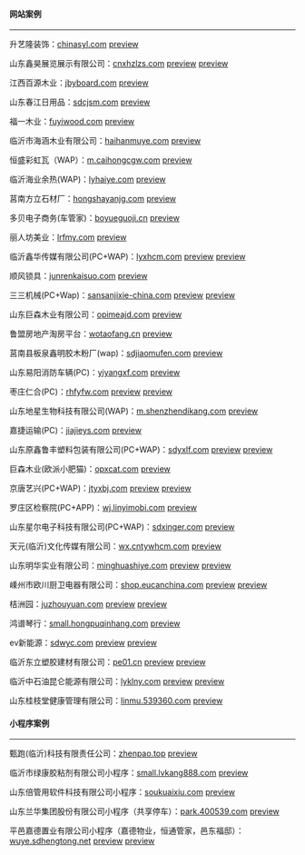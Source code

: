 #### 网站案例
******
升艺隆装饰：[chinasyl.com](http://chinasyl.com) 
[preview](https://github.com/alonesky0315/cases/raw/master/images/chinasyl.com.jpg?raw=true)

山东鑫昊展览展示有限公司：[cnxhzlzs.com](http://cnxhzlzs.com) 
[preview](https://github.com/alonesky0315/cases/raw/master/images/cnxhzlzs.com.jpg?raw=true) 
[preview](https://github.com/alonesky0315/cases/raw/master/images/wap/cnxhzlzs.com_wap.jpg?raw=true)

江西百源木业：[jbyboard.com](http://jbyboard.com)
[preview](https://github.com/alonesky0315/cases/raw/master/images/jbyboard.com.jpg?raw=true)

山东春江日用品：[sdcjsm.com](http://sdcjsm.com)
[preview](https://github.com/alonesky0315/cases/raw/master/images/sdcjsm.com.jpg?raw=true)

福一木业：[fuyiwood.com](http://fuyiwood.com) 
[preview](https://github.com/alonesky0315/cases/raw/master/images/fuyiwood.com.jpg?raw=true)

临沂市海涵木业有限公司：[haihanmuye.com](http://haihanmuye.com) 
[preview](https://github.com/alonesky0315/cases/raw/master/images/haihanmuye.com.jpg?raw=true)

恒盛彩虹瓦（WAP）：[m.caihongcgw.com](http://m.caihongcgw.com) 
[preview](https://github.com/alonesky0315/cases/raw/master/images/wap/m.caihongcgw.com.jpg?raw=true)

临沂海业余热(WAP)：[lyhaiye.com](http://lyhaiye.com/wap) 
[preview](https://github.com/alonesky0315/cases/raw/master/images/wap/lyhaiye.com_wap.jpg?raw=true)

莒南方立石材厂：[hongshayanjg.com](http://hongshayanjg.com) 
[preview](https://github.com/alonesky0315/cases/raw/master/images/hongshayanjg.com.jpg?raw=true)

多贝电子商务(车管家)：[boyueguoji.cn](http://boyueguoji.cn) 
[preview](https://github.com/alonesky0315/cases/raw/master/images/wap/boyueguoji.cn.jpg?raw=true)

丽人坊美业：[lrfmy.com](http://lrfmy.com/wap) 
[preview](https://github.com/alonesky0315/cases/raw/master/images/wap/lrfmy.com_wap.jpg?raw=true)

临沂鑫华传媒有限公司(PC+WAP)：[lyxhcm.com](http://lyxhcm.com) 
[preview](https://github.com/alonesky0315/cases/raw/master/images/lyxhcm.com.jpg?raw=true) 
[preview](https://github.com/alonesky0315/cases/raw/master/images/wap/lyxhcm.com_wap.jpg?raw=true)

顺风锁具：[junrenkaisuo.com](http://junrenkaisuo.com/wap) 
[preview](https://github.com/alonesky0315/cases/raw/master/images/wap/junrenkaisuo.com_wap.jpg?raw=true)

三三机械(PC+Wap)：[sansanjixie-china.com](http://sansanjixie-china.com) 
[preview](https://github.com/alonesky0315/cases/raw/master/images/sansanjixie-china.com.jpg?raw=true) 
[preview](https://github.com/alonesky0315/cases/raw/master/images/wap/sansanjixie-china.com_wap.jpg?raw=true)

山东巨森木业有限公司：[opimeajd.com](http://opimeajd.com) 
[preview](https://github.com/alonesky0315/cases/raw/master/images/opimeajd.com.jpg?raw=true)

鲁盟房地产淘房平台：[wotaofang.cn](http://wotaofang.cn) 
[preview](https://github.com/alonesky0315/cases/raw/master/images/wotaofang.cn.jpg?raw=true)

莒南县板泉鑫明胶木粉厂(wap)：[sdjiaomufen.com](http://sdjiaomufen.com/index.php?g=Wap) 
[preview](https://github.com/alonesky0315/cases/raw/master/images/wap/sdjiaomufen.com_wap.jpg?raw=true)

山东易阳消防车辆(PC)：[yiyangxf.com](http://yiyangxf.com) 
[preview](https://github.com/alonesky0315/cases/raw/master/images/yiyangxf.com.jpg?raw=true)

枣庄仁合(PC)：[rhfyfw.com](http://rhfyfw.com) 
[preview](https://github.com/alonesky0315/cases/raw/master/images/rhfyfw.com.jpg?raw=true) 
[preview](https://github.com/alonesky0315/cases/raw/master/images/px.rhfyfw.com.jpg?raw=true)

山东地星生物科技有限公司(WAP)：[m.shenzhendikang.com](http://m.shenzhendikang.com) 
[preview](https://github.com/alonesky0315/cases/raw/master/images/wap/m.shenzhendikang.com.jpg?raw=true)

嘉捷运输(PC)：[jiajieys.com](http://jiajieys.com) 
[preview](https://github.com/alonesky0315/cases/raw/master/images/jiajieys.com.jpg?raw=true)

山东原鑫鲁丰塑料包装有限公司(PC+WAP)：[sdyxlf.com](http://sdyxlf.com) 
[preview](https://github.com/alonesky0315/cases/raw/master/images/sdyxlf.com.jpg?raw=true) 
[preview](https://github.com/alonesky0315/cases/raw/master/images/wap/sdyxlf.com_wap.jpg?raw=true)

巨森木业(欧派小肥猫)：[opxcat.com](http://opxcat.com) 
[preview](https://github.com/alonesky0315/cases/raw/master/images/opxcat.com.jpg?raw=true)

京唐艺兴(PC+WAP)：[jtyxbj.com](http://jtyxbj.com) 
[preview](https://github.com/alonesky0315/cases/raw/master/images/jtyxbj.com.jpg?raw=true) 
[preview](https://github.com/alonesky0315/cases/raw/master/images/wap/jtyxbj.com_wap.jpg?raw=true)

罗庄区检察院(PC+APP)：[wj.linyimobi.com](http://wj.linyimobi.com) 
[preview](https://github.com/alonesky0315/cases/raw/master/images/luojian.zip?raw=true)

山东星尔电子科技有限公司(PC+WAP)：[sdxinger.com](http://sdxinger.com)
[preview](https://github.com/alonesky0315/cases/raw/master/images/sdxinger.com.jpg?raw=true)

天元(临沂)文化传媒有限公司：[wx.cntywhcm.com](http://wx.cntywhcm.com)
[preview](https://github.com/alonesky0315/cases/raw/master/images/wap/wx.cntywhcm.com.jpg?raw=true)

山东明华实业有限公司：[minghuashiye.com](http://minghuashiye.com)
[preview](https://github.com/alonesky0315/cases/raw/master/images/minghuashiye.com.jpg?raw=true)
[preview](https://github.com/alonesky0315/cases/raw/master/images/wap/minghuashiye.com_wap.jpg?raw=true)

嵊州市欧川厨卫电器有限公司：[shop.eucanchina.com](http://shop.eucanchina.com)
[preview](https://github.com/alonesky0315/cases/raw/master/images/shop.eucanchina.com.jpg?raw=true)
[preview](https://github.com/alonesky0315/cases/raw/master/images/wap/shop.eucanchina.com_wap.jpg?raw=true)

桔洲园：[juzhouyuan.com](http://juzhouyuan.com)
[preview](https://github.com/alonesky0315/cases/raw/master/images/juzhouyuan.com.jpg?raw=true)
[preview](https://github.com/alonesky0315/cases/raw/master/images/wap/juzhouyuan.com_wap.jpg?raw=true)

鸿谱琴行：[small.hongpuqinhang.com](http://small.hongpuqinhang.com)
[preview](https://github.com/alonesky0315/cases/raw/master/images/wap/small.hongpuqinhang.com.jpg?raw=true)

ev新能源：[sdwyc.com](http://sdwyc.com)
[preview](https://github.com/alonesky0315/cases/raw/master/images/sdwyc.com.jpg?raw=true)
[preview](https://github.com/alonesky0315/cases/raw/master/images/wap/sdwyc.com_wap.jpg?raw=true)

临沂东立塑胶建材有限公司：[pe01.cn](http://pe01.cn)
[preview](https://github.com/alonesky0315/cases/raw/master/images/pe01.cn.jpg?raw=true)
[preview](https://github.com/alonesky0315/cases/raw/master/images/wap/pe01.cn_wap.jpg?raw=true)

临沂中石油昆仑能源有限公司：[lyklny.com](http://lyklny.com)
[preview](https://github.com/alonesky0315/cases/raw/master/images/lyklny.com.jpg?raw=true)
[preview](https://github.com/alonesky0315/cases/raw/master/images/wap/lyklny.com_wap.jpg?raw=true)

山东桂枝堂健康管理有限公司：[linmu.539360.com](http://linmu.539360.com)
[preview](https://github.com/alonesky0315/cases/raw/master/images/wap/linmu.539360.com_wap.jpg?raw=true)

 
#### 小程序案例
******
甄跑(临沂)科技有限责任公司：[zhenpao.top](http://zhenpao.top)
[preview](https://github.com/alonesky0315/cases/raw/master/images/wxapp/zhenpao.top.jpg?raw=true)

临沂市绿康胶粘剂有限公司小程序：[small.lvkang888.com](http://small.lvkang888.com)
[preview](https://github.com/alonesky0315/cases/raw/master/images/wxapp/small.lvkang888.com.jpg?raw=true)

山东倍管用软件科技有限公司小程序：[soukuaixiu.com](http://soukuaixiu.com)
[preview](https://github.com/alonesky0315/cases/raw/master/images/wxapp/soukuaixiu.com.jpg?raw=true)


山东兰华集团股份有限公司小程序（共享停车）：[park.400539.com](http://park.400539.com)
[preview](https://github.com/alonesky0315/cases/raw/master/images/wxapp/park.400539.com.jpg?raw=true)

平邑嘉德置业有限公司小程序（嘉德物业，恒通管家，邑东福邸）：[wuye.sdhengtong.net](http://wuye.sdhengtong.net)
[preview](https://github.com/alonesky0315/cases/raw/master/images/wxapp/wuye.sdhengtong.net.jpg?raw=true)
[preview](https://github.com/alonesky0315/cases/raw/master/images/wxapp/wuye.sdhengtong.net_staff.jpg?raw=true)